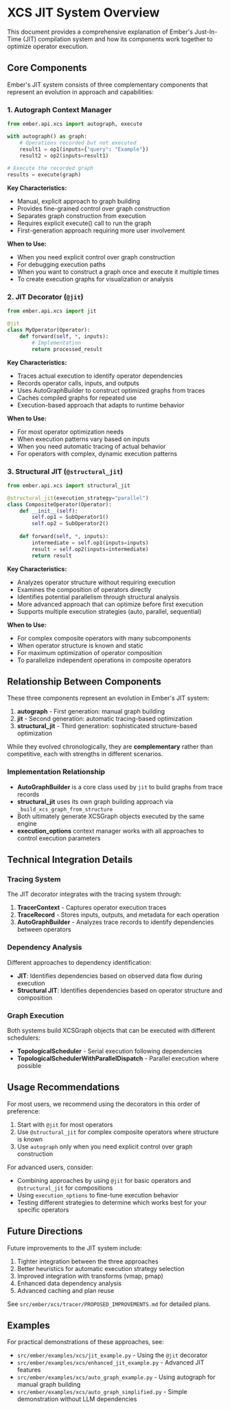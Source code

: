 # XCS JIT System Overview

This document provides a comprehensive explanation of Ember's Just-In-Time (JIT) compilation system and how its components work together to optimize operator execution.

## Core Components

Ember's JIT system consists of three complementary components that represent an evolution in approach and capabilities:

### 1. Autograph Context Manager

```python
from ember.api.xcs import autograph, execute

with autograph() as graph:
    # Operations recorded but not executed
    result1 = op1(inputs={"query": "Example"})
    result2 = op2(inputs=result1)
    
# Execute the recorded graph
results = execute(graph)
```

**Key Characteristics:**
- Manual, explicit approach to graph building
- Provides fine-grained control over graph construction
- Separates graph construction from execution
- Requires explicit execute() call to run the graph
- First-generation approach requiring more user involvement

**When to Use:**
- When you need explicit control over graph construction
- For debugging execution paths
- When you want to construct a graph once and execute it multiple times
- To create execution graphs for visualization or analysis

### 2. JIT Decorator (`@jit`)

```python
from ember.api.xcs import jit

@jit
class MyOperator(Operator):
    def forward(self, *, inputs):
        # Implementation
        return processed_result
```

**Key Characteristics:**
- Traces actual execution to identify operator dependencies
- Records operator calls, inputs, and outputs
- Uses AutoGraphBuilder to construct optimized graphs from traces
- Caches compiled graphs for repeated use
- Execution-based approach that adapts to runtime behavior

**When to Use:**
- For most operator optimization needs
- When execution patterns vary based on inputs
- When you need automatic tracing of actual behavior
- For operators with complex, dynamic execution patterns

### 3. Structural JIT (`@structural_jit`)

```python
from ember.api.xcs import structural_jit

@structural_jit(execution_strategy="parallel")
class CompositeOperator(Operator):
    def __init__(self):
        self.op1 = SubOperator1()
        self.op2 = SubOperator2()
        
    def forward(self, *, inputs):
        intermediate = self.op1(inputs=inputs)
        result = self.op2(inputs=intermediate)
        return result
```

**Key Characteristics:**
- Analyzes operator structure without requiring execution
- Examines the composition of operators directly
- Identifies potential parallelism through structural analysis
- More advanced approach that can optimize before first execution
- Supports multiple execution strategies (auto, parallel, sequential)

**When to Use:**
- For complex composite operators with many subcomponents
- When operator structure is known and static
- For maximum optimization of operator composition
- To parallelize independent operations in composite operators

## Relationship Between Components

These three components represent an evolution in Ember's JIT system:

1. **autograph** - First generation: manual graph building
2. **jit** - Second generation: automatic tracing-based optimization
3. **structural_jit** - Third generation: sophisticated structure-based optimization

While they evolved chronologically, they are **complementary** rather than competitive, each with strengths in different scenarios.

### Implementation Relationship

- **AutoGraphBuilder** is a core class used by `jit` to build graphs from trace records
- **structural_jit** uses its own graph building approach via `_build_xcs_graph_from_structure`
- Both ultimately generate XCSGraph objects executed by the same engine
- **execution_options** context manager works with all approaches to control execution parameters

## Technical Integration Details

### Tracing System

The JIT decorator integrates with the tracing system through:

1. **TracerContext** - Captures operator execution traces
2. **TraceRecord** - Stores inputs, outputs, and metadata for each operation
3. **AutoGraphBuilder** - Analyzes trace records to identify dependencies between operators

### Dependency Analysis

Different approaches to dependency identification:

- **JIT**: Identifies dependencies based on observed data flow during execution
- **Structural JIT**: Identifies dependencies based on operator structure and composition

### Graph Execution

Both systems build XCSGraph objects that can be executed with different schedulers:

- **TopologicalScheduler** - Serial execution following dependencies
- **TopologicalSchedulerWithParallelDispatch** - Parallel execution where possible

## Usage Recommendations

For most users, we recommend using the decorators in this order of preference:

1. Start with `@jit` for most operators
2. Use `@structural_jit` for complex composite operators where structure is known
3. Use `autograph` only when you need explicit control over graph construction

For advanced users, consider:

- Combining approaches by using `@jit` for basic operators and `@structural_jit` for compositions
- Using `execution_options` to fine-tune execution behavior
- Testing different strategies to determine which works best for your specific operators

## Future Directions

Future improvements to the JIT system include:

1. Tighter integration between the three approaches
2. Better heuristics for automatic execution strategy selection
3. Improved integration with transforms (vmap, pmap)
4. Enhanced data dependency analysis
5. Advanced caching and plan reuse

See `src/ember/xcs/tracer/PROPOSED_IMPROVEMENTS.md` for detailed plans.

## Examples

For practical demonstrations of these approaches, see:

- `src/ember/examples/xcs/jit_example.py` - Using the `@jit` decorator
- `src/ember/examples/xcs/enhanced_jit_example.py` - Advanced JIT features
- `src/ember/examples/xcs/auto_graph_example.py` - Using autograph for manual graph building
- `src/ember/examples/xcs/auto_graph_simplified.py` - Simple demonstration without LLM dependencies
